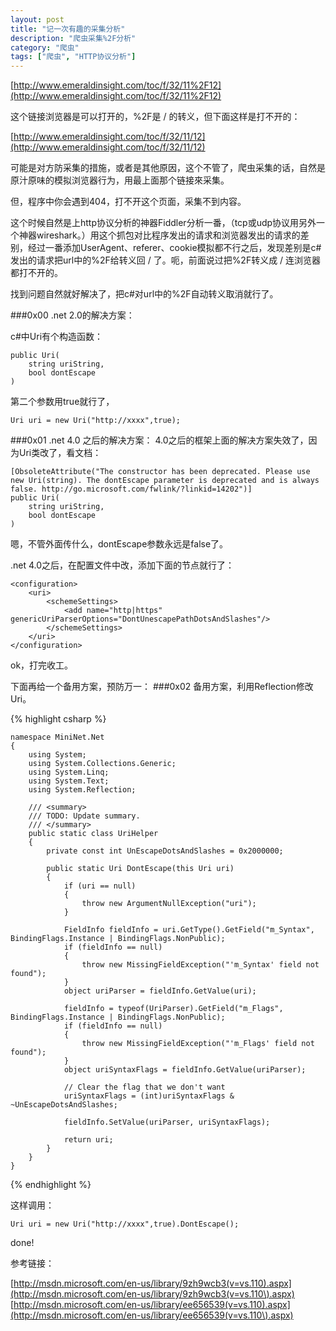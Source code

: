 ```yaml
---
layout: post
title: "记一次有趣的采集分析"
description: "爬虫采集%2F分析"
category: "爬虫"
tags: ["爬虫", "HTTP协议分析"]
---
```


[http://www.emeraldinsight.com/toc/f/32/11%2F12](http://www.emeraldinsight.com/toc/f/32/11%2F12)

这个链接浏览器是可以打开的，%2F是 / 的转义，但下面这样是打不开的：

[http://www.emeraldinsight.com/toc/f/32/11/12](http://www.emeraldinsight.com/toc/f/32/11/12)

可能是对方防采集的措施，或者是其他原因，这个不管了，爬虫采集的话，自然是原汁原味的模拟浏览器行为，用最上面那个链接來采集。

但，程序中你会遇到404，打不开这个页面，采集不到内容。

这个时候自然是上http协议分析的神器Fiddler分析一番，（tcp或udp协议用另外一个神器wireshark。）用这个抓包对比程序发出的请求和浏览器发出的请求的差别，经过一番添加UserAgent、referer、cookie模拟都不行之后，发现差别是c#发出的请求把url中的%2F给转义回 / 了。呃，前面说过把%2F转义成 / 连浏览器都打不开的。

找到问题自然就好解决了，把c#对url中的%2F自动转义取消就行了。

###0x00 .net 2.0的解决方案：

c#中Uri有个构造函数：

	public Uri(
		string uriString,
		bool dontEscape
	)

第二个参数用true就行了，

	Uri uri = new Uri("http://xxxx",true);
	
###0x01 .net 4.0 之后的解决方案：
4.0之后的框架上面的解决方案失效了，因为Uri类改了，看文档：

	[ObsoleteAttribute("The constructor has been deprecated. Please use new Uri(string). The dontEscape parameter is deprecated and is always false. http://go.microsoft.com/fwlink/?linkid=14202")]
	public Uri(
		string uriString,
		bool dontEscape
	)
	
嗯，不管外面传什么，dontEscape参数永远是false了。

.net 4.0之后，在配置文件中改，添加下面的节点就行了：

	<configuration>
  		<uri>
    		<schemeSettings>
      			<add name="http|https" genericUriParserOptions="DontUnescapePathDotsAndSlashes"/>
    		</schemeSettings>
  		</uri>
	</configuration>
	

ok，打完收工。

下面再给一个备用方案，预防万一：
###0x02 备用方案，利用Reflection修改Uri。

{% highlight csharp %}

	namespace MiniNet.Net
	{
    	using System;
    	using System.Collections.Generic;
    	using System.Linq;
    	using System.Text;
    	using System.Reflection;

    	/// <summary>
    	/// TODO: Update summary.
    	/// </summary>
    	public static class UriHelper
    	{
        	private const int UnEscapeDotsAndSlashes = 0x2000000;

        	public static Uri DontEscape(this Uri uri)
        	{
            	if (uri == null)
            	{
                	throw new ArgumentNullException("uri");
            	}

            	FieldInfo fieldInfo = uri.GetType().GetField("m_Syntax", BindingFlags.Instance | BindingFlags.NonPublic);
            	if (fieldInfo == null)
            	{
                	throw new MissingFieldException("'m_Syntax' field not found");
            	}
            	object uriParser = fieldInfo.GetValue(uri);

            	fieldInfo = typeof(UriParser).GetField("m_Flags", BindingFlags.Instance | BindingFlags.NonPublic);
            	if (fieldInfo == null)
            	{
                	throw new MissingFieldException("'m_Flags' field not found");
            	}
            	object uriSyntaxFlags = fieldInfo.GetValue(uriParser);

            	// Clear the flag that we don't want
            	uriSyntaxFlags = (int)uriSyntaxFlags & ~UnEscapeDotsAndSlashes;

            	fieldInfo.SetValue(uriParser, uriSyntaxFlags);

            	return uri;
        	}
    	}
	}

{% endhighlight %}

这样调用：

	Uri uri = new Uri("http://xxxx",true).DontEscape();
	
done!

参考链接：

[http://msdn.microsoft.com/en-us/library/9zh9wcb3(v=vs.110).aspx](http://msdn.microsoft.com/en-us/library/9zh9wcb3(v=vs.110\).aspx)
[http://msdn.microsoft.com/en-us/library/ee656539(v=vs.110).aspx](http://msdn.microsoft.com/en-us/library/ee656539(v=vs.110\).aspx)



